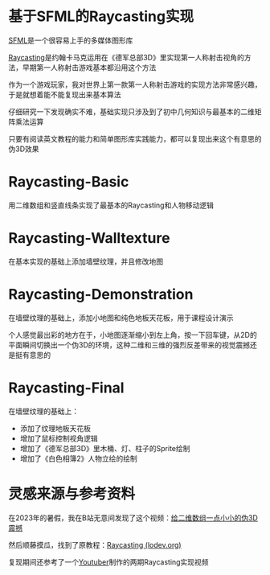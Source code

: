 # 基于SFML的Raycasting实现

[SFML](https://www.sfml-dev.org/)是一个很容易上手的多媒体图形库

[Raycasting](https://en.wikipedia.org/wiki/Ray_casting)是约翰卡马克运用在《德军总部3D》里实现第一人称射击视角的方法，早期第一人称射击游戏基本都沿用这个方法

作为一个游戏玩家，我对世界上第一款第一人称射击游戏的实现方法非常感兴趣，于是就想着能不能复现出来基本算法

仔细研究一下发现确实不难，基础实现只涉及到了初中几何知识与最基本的二维矩阵乘法运算

只要有阅读英文教程的能力和简单图形库实践能力，都可以复现出来这个有意思的伪3D效果



# Raycasting-Basic

用二维数组和竖直线条实现了最基本的Raycasting和人物移动逻辑



# Raycasting-Walltexture

在基本实现的基础上添加墙壁纹理，并且修改地图



# Raycasting-Demonstration

在墙壁纹理的基础上，添加小地图和纯色地板天花板，用于课程设计演示

个人感觉最出彩的地方在于，小地图逐渐缩小到左上角，按一下回车键，从2D的平面瞬间切换出一个伪3D的环境，这种二维和三维的强烈反差带来的视觉震撼还是挺有意思的



# Raycasting-Final

在墙壁纹理的基础上：

- 添加了纹理地板天花板
- 增加了鼠标控制视角逻辑
- 增加了《德军总部3D》里木桶、灯、柱子的Sprite绘制
- 增加了《白色相簿2》人物立绘的绘制





# 灵感来源与参考资料

在2023年的暑假，我在B站无意间发现了这个视频：[给二维数组一点小小的伪3D震撼](https://www.bilibili.com/video/BV1AN411S7e9)

然后顺藤摸瓜，找到了原教程：[Raycasting (lodev.org)](https://lodev.org/cgtutor/raycasting.html)

复现期间还参考了一个[Youtuber](https://www.youtube.com/@Kofybrek)制作的两期Raycasting实现视频